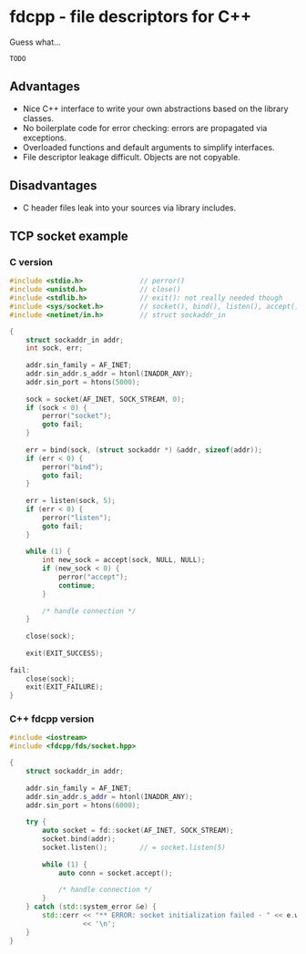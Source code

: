# fdcpp - file descriptors for C++

Guess what... 

    TODO
    
## Advantages

* Nice C++ interface to write your own abstractions based on the library classes.
* No boilerplate code for error checking: errors are propagated via exceptions.
* Overloaded functions and default arguments to simplify interfaces.
* File descriptor leakage difficult. Objects are not copyable.

## Disadvantages

* C header files leak into your sources via library includes.

## TCP socket example
### C version

```c
#include <stdio.h>              // perror()
#include <unistd.h>             // close()
#include <stdlib.h>             // exit(): not really needed though
#include <sys/socket.h>         // socket(), bind(), listen(), accept()
#include <netinet/in.h>         // struct sockaddr_in

{
    struct sockaddr_in addr;
    int sock, err;
    
    addr.sin_family = AF_INET;
    addr.sin_addr.s_addr = htonl(INADDR_ANY);
    addr.sin_port = htons(5000);
    
    sock = socket(AF_INET, SOCK_STREAM, 0);
    if (sock < 0) {
        perror("socket");
        goto fail;
    }
    
    err = bind(sock, (struct sockaddr *) &addr, sizeof(addr));
    if (err < 0) {
        perror("bind");
        goto fail;
    }
    
    err = listen(sock, 5);
    if (err < 0) {
        perror("listen");
        goto fail;
    }
    
    while (1) {
        int new_sock = accept(sock, NULL, NULL);
        if (new_sock < 0) {
            perror("accept");
            continue;
        }
        
        /* handle connection */
    }
    
    close(sock);
    
    exit(EXIT_SUCCESS);
    
fail:
    close(sock);
    exit(EXIT_FAILURE);
}
```

### C++ fdcpp version

```cpp
#include <iostream>
#include <fdcpp/fds/socket.hpp>

{
    struct sockaddr_in addr;
    
    addr.sin_family = AF_INET;
    addr.sin_addr.s_addr = htonl(INADDR_ANY);
    addr.sin_port = htons(6000);
    
    try {
        auto socket = fd::socket(AF_INET, SOCK_STREAM);
        socket.bind(addr);
        socket.listen();        // = socket.listen(5)
        
        while (1) {
            auto conn = socket.accept();
            
            /* handle connection */
        }
    } catch (std::system_error &e) {
        std::cerr << "** ERROR: socket initialization failed - " << e.what()
                  << '\n';
    }
}
```